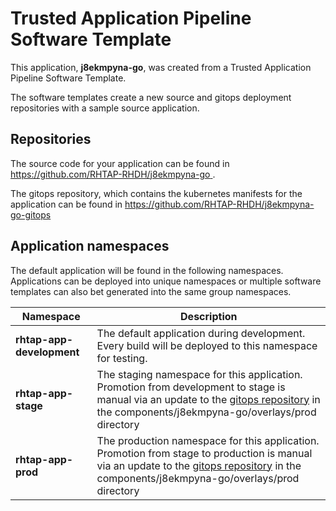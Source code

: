 # Trusted Application Pipeline Software Template

This application, **j8ekmpyna-go**, was created from a Trusted Application Pipeline Software Template.

The software templates create a new source and gitops deployment repositories with a sample source application. 

## Repositories

The source code for your application can be found in [https://github.com/RHTAP-RHDH/j8ekmpyna-go ](https://github.com/RHTAP-RHDH/j8ekmpyna-go ).
 
The gitops repository, which contains the kubernetes manifests for the application can be found in 
[https://github.com/RHTAP-RHDH/j8ekmpyna-go-gitops ](https://github.com/RHTAP-RHDH/j8ekmpyna-go-gitops ) 

## Application namespaces 

The default application will be found in the following namespaces. Applications can be deployed into unique namespaces or multiple software templates can also bet generated into the same group namespaces.  

|  Namespace   |  Description   |  
| -------- | -------- |   
| **rhtap-app-development** | The default application during development. Every build will be deployed to this namespace for testing. | 
| **rhtap-app-stage** | The staging namespace for this application. Promotion from development to stage is manual via an update to the [gitops repository](https://github.com/RHTAP-RHDH/j8ekmpyna-go-gitops ) in the components/j8ekmpyna-go/overlays/prod directory |  
| **rhtap-app-prod** | The production namespace for this application. Promotion from stage to production is manual via an update to the [gitops repository](https://github.com/RHTAP-RHDH/j8ekmpyna-go-gitops ) in the components/j8ekmpyna-go/overlays/prod directory | 